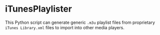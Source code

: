 # iTunesPlaylister

This Python script can generate generic `.m3u` playlist files from proprietary `iTunes Library.xml` files to import into other media players.
